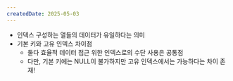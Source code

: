 ```yaml
---
createdDate: 2025-05-03
---
```

- 인덱스 구성하는 열들의 데이터가 유일하다는 의미
- 기본 키와 고유 인덱스 차이점
	- 둘다 효율적 데이터 접근 위한 인덱스로의 수단 사용은 공통점
	- 다만, 기본 키에는 NULL이 불가하지만 고유 인덱스에서는 가능하다는 차이 존재!